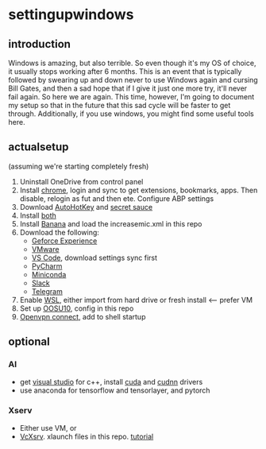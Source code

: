 # settingupwindows

## introduction 

Windows is amazing, but also terrible. So even though it's my OS of choice, it usually stops working after 6 months. This is an event that is typically followed by swearing up and down never to use Windows again and cursing Bill Gates, and then a sad hope that if I give it just one more try, it'll never fail again. So here we are again. This time, however, I'm going to document my setup so that in the future that this sad cycle will be faster to get through. Additionally, if you use windows, you might find some useful tools here.

## actualsetup

(assuming we're starting completely fresh)
1. Uninstall OneDrive from control panel
2. Install [chrome](https://www.google.com/chrome/), login and sync to get extensions, bookmarks, apps. Then disable, relogin as fut and then ete. Configure ABP settings
3. Download [AutoHotKey](https://www.autohotkey.com/) and [secret sauce](https://github.com/ezhang7423/secret-sauce/releases/download/v69.420/windows-secret-sauce.ahk)
4. Install [both](https://github.com/ezhang7423/secret-sauce)
5. Install [Banana](https://www.vb-audio.com/Voicemeeter/banana.htm) and load the increasemic.xml in this repo
6. Download the following:
    * [Geforce Experience](https://www.nvidia.com/en-us/geforce/geforce-experience/)
    * [VMware](https://www.vmware.com/products/workstation-player/workstation-player-evaluation.html)
    * [VS Code](https://code.visualstudio.com/), download settings sync first
    * [PyCharm](https://www.jetbrains.com/pycharm/)    
    * [Miniconda](https://docs.conda.io/en/latest/miniconda.html)
    * [Slack](https://slack.com/)
    * [Telegram](https://desktop.telegram.org/)     
7. Enable [WSL](https://docs.microsoft.com/en-us/windows/wsl/install-win10), either import from hard drive or fresh install <-- prefer VM 
8. Set up [OOSU10](https://www.oo-software.com/en/shutup10), config in this repo
9. [Openvpn connect](https://35.236.111.94:943/), add to shell startup

## optional

### AI

* get [visual studio](https://visualstudio.microsoft.com/) for c++, install [cuda](https://developer.nvidia.com/cuda-downloads) and [cudnn](https://developer.nvidia.com/cudnn) drivers
* use anaconda for tensorflow and tensorlayer, and pytorch

### Xserv

* Either use VM, or
* [VcXsrv](https://sourceforge.net/projects/vcxsrv/). xlaunch files in this repo. [tutorial](https://www.youtube.com/watch?v=UWlsS6Jaibc)



